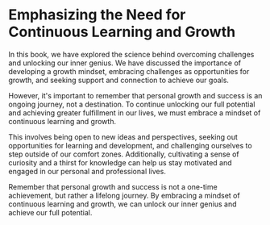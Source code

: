Emphasizing the Need for Continuous Learning and Growth
===================================================================

In this book, we have explored the science behind overcoming challenges and unlocking our inner genius. We have discussed the importance of developing a growth mindset, embracing challenges as opportunities for growth, and seeking support and connection to achieve our goals.

However, it's important to remember that personal growth and success is an ongoing journey, not a destination. To continue unlocking our full potential and achieving greater fulfillment in our lives, we must embrace a mindset of continuous learning and growth.

This involves being open to new ideas and perspectives, seeking out opportunities for learning and development, and challenging ourselves to step outside of our comfort zones. Additionally, cultivating a sense of curiosity and a thirst for knowledge can help us stay motivated and engaged in our personal and professional lives.

Remember that personal growth and success is not a one-time achievement, but rather a lifelong journey. By embracing a mindset of continuous learning and growth, we can unlock our inner genius and achieve our full potential.
